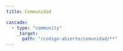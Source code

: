 ```yaml
---
title: Communidad

cascade:
  - type: "community"
    _target:
      path: "/codigo-abierto/comunidad/**"
---
```


<!--add blocks of content here to add more sections to the codigo-abierto page -->
